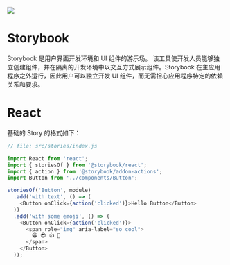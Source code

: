 ![](https://i.postimg.cc/wjc6ss1H/image.png)

# Storybook

Storybook 是用户界面开发环境和 UI 组件的游乐场。 该工具使开发人员能够独立创建组件，并在隔离的开发环境中以交互方式展示组件。Storybook 在主应用程序之外运行，因此用户可以独立开发 UI 组件，而无需担心应用程序特定的依赖关系和要求。

# React

基础的 Story 的格式如下：

```js
// file: src/stories/index.js

import React from 'react';
import { storiesOf } from '@storybook/react';
import { action } from '@storybook/addon-actions';
import Button from '../components/Button';

storiesOf('Button', module)
  .add('with text', () => (
    <Button onClick={action('clicked')}>Hello Button</Button>
  ))
  .add('with some emoji', () => (
    <Button onClick={action('clicked')}>
      <span role="img" aria-label="so cool">
        😀 😎 👍 💯
      </span>
    </Button>
  ));
```
